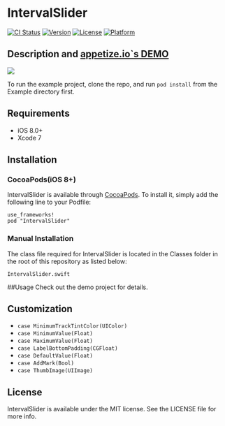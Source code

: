 # IntervalSlider

[![CI Status](http://img.shields.io/travis/shushutochako/IntervalSlider.svg?style=flat)](https://travis-ci.org/shushutochako/IntervalSlider)
[![Version](https://img.shields.io/cocoapods/v/IntervalSlider.svg?style=flat)](http://cocoapods.org/pods/IntervalSlider)
[![License](https://img.shields.io/cocoapods/l/IntervalSlider.svg?style=flat)](http://cocoapods.org/pods/IntervalSlider)
[![Platform](https://img.shields.io/cocoapods/p/IntervalSlider.svg?style=flat)](http://cocoapods.org/pods/IntervalSlider)

## Description and [appetize.io`s DEMO](https://appetize.io/app/wra4qd7dkyucypftpc27ac2ef0)
![](https://github.com/shushutochako/IntervalSlider/blob/master/ScreenShots/Screenshot.gif)

To run the example project, clone the repo, and run `pod install` from the Example directory first.


## Requirements
- iOS 8.0+
- Xcode 7

## Installation

### CocoaPods(iOS 8+)
IntervalSlider is available through [CocoaPods](http://cocoapods.org). To install
it, simply add the following line to your Podfile:

```
use_frameworks!  
pod "IntervalSlider"
```

### Manual Installation
The class file required for IntervalSlider is located in the Classes folder in the root of this repository as listed below:
```
IntervalSlider.swift
```

##Usage
Check out the demo project for details.

## Customization
- ``case MinimumTrackTintColor(UIColor)``
- ``case MinimumValue(Float)``
- ``case MaximumValue(Float)``
- ``case LabelBottomPadding(CGFloat)``
- ``case DefaultValue(Float)``
- ``case AddMark(Bool)``
- ``case ThumbImage(UIImage)``


## License

IntervalSlider is available under the MIT license. See the LICENSE file for more info.

